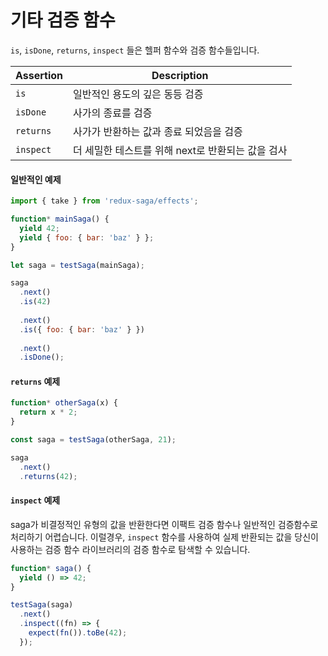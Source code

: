 # 기타 검증 함수

`is`, `isDone`, `returns`, `inspect` 들은 헬퍼 함수와 검증 함수들입니다.
<!-- Other general assertions and helpers available are `is`, `isDone`, `returns`,
and `inspect`. -->

| Assertion  | Description                                                          |
| ---------- | -------------------------------------------------------------------- |
| `is`       | 일반적인 용도의 깊은 동등 검증                                       |
| `isDone`   | 사가의 종료를 검증                                                   |
| `returns`  | 사가가 반환하는 값과 종료 되었음을 검증                              |
| `inspect`  | 더 세밀한 테스트를 위해 next로 반환되는 값을 검사                    |

#### 일반적인 예제

```js
import { take } from 'redux-saga/effects';

function* mainSaga() {
  yield 42;
  yield { foo: { bar: 'baz' } };
}

let saga = testSaga(mainSaga);

saga
  .next()
  .is(42)
  
  .next()
  .is({ foo: { bar: 'baz' } })
  
  .next()
  .isDone();
```

#### `returns` 예제

```js
function* otherSaga(x) {
  return x * 2;
}

const saga = testSaga(otherSaga, 21);

saga
  .next()
  .returns(42);
```

#### `inspect` 예제

saga가 비결정적인 유형의 값을 반환한다면 이팩트 검증 함수나 일반적인 검증함수로
처리하기 어렵습니다. 이럴경우, `inspect` 함수를 사용하여 실제 반환되는 값을 
당신이 사용하는 검증 함수 라이브러리의 검증 함수로 탐색할 수 있습니다.
<!-- If your saga yields a nondeterministic type of value or something not easily
covered by the effect assertions or other general assertions, then you can use
`inspect` to retrieve the actual yielded value and perform your own assertions
with your favorite assertion library. -->

```js
function* saga() {
  yield () => 42;
}

testSaga(saga)
  .next()
  .inspect((fn) => {
    expect(fn()).toBe(42);
  });
```
